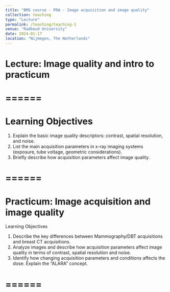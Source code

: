 ```yaml
---
title: "BMS course - PRA - Image acquisition and image quality"
collection: teaching
type: "Lecture"
permalink: /teaching/teaching-1
venue: "Radboud University"
date: 2024-01-17
location: "Nijmegen, The Netherlands"
---
```


# Lecture: Image quality and intro to practicum
# ======

# Learning Objectives
1. 	Explain the basic image quality descriptors: contrast, spatial resolution, and noise.
2. 	List the main acquisition parameters in x-ray imaging systems (exposure, tube voltage, geometric considerations).
3. 	Briefly describe how acquisition parameters affect image quality.
# ======

# Practicum: Image acquisition and image quality

Learning Objectives
1. 	Describe the key differences between Mammography/DBT acquisitions and breast CT acquisitions.
2. 	Analyze images and describe how acquisition parameters affect image quality in terms of contrast, spatial resolution and noise.
3. 	Identify how changing acquisition parameters and conditions affects the dose. Explain the “ALARA” concept.
# ======
